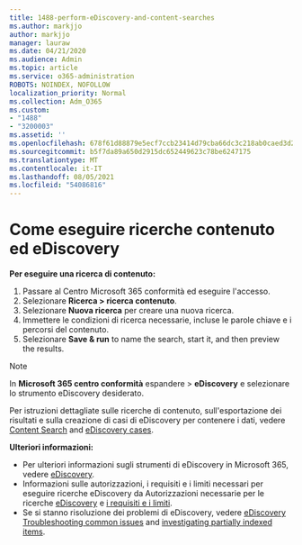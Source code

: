 ```yaml
---
title: 1488-perform-eDiscovery-and-content-searches
ms.author: markjjo
author: markjjo
manager: lauraw
ms.date: 04/21/2020
ms.audience: Admin
ms.topic: article
ms.service: o365-administration
ROBOTS: NOINDEX, NOFOLLOW
localization_priority: Normal
ms.collection: Adm_O365
ms.custom:
- "1488"
- "3200003"
ms.assetid: ''
ms.openlocfilehash: 678f61d88879e5ecf7ccb23414d79cba66dc3c218ab0caed3d2957d863e0596b
ms.sourcegitcommit: b5f7da89a650d2915dc652449623c78be6247175
ms.translationtype: MT
ms.contentlocale: it-IT
ms.lasthandoff: 08/05/2021
ms.locfileid: "54086816"
---
```

# <a name="how-to-perform-content-searches-and-ediscovery-searches"></a>Come eseguire ricerche contenuto ed eDiscovery

**Per eseguire una ricerca di contenuto:**

1. Passare al Centro Microsoft 365 conformità ed eseguire l'accesso.
2. Selezionare **Ricerca > ricerca contenuto**.
3. Selezionare **Nuova ricerca** per creare una nuova ricerca.
4. Immettere le condizioni di ricerca necessarie, incluse le parole chiave e i percorsi del contenuto.
5. Selezionare **Save & run** to name the search, start it, and then preview the results.

> [!NOTE]
> In **Microsoft 365 centro conformità** espandere  >   **eDiscovery** e selezionare lo strumento eDiscovery desiderato.

Per istruzioni dettagliate sulle ricerche di contenuto, sull'esportazione dei risultati e sulla creazione di casi di eDiscovery per contenere i dati, vedere [Content Search](/microsoft-365/compliance/content-search) and [eDiscovery cases](/microsoft-365/compliance/ediscovery-cases).

**Ulteriori informazioni:**

- Per ulteriori informazioni sugli strumenti di eDiscovery in Microsoft 365, vedere [eDiscovery](/microsoft-365/compliance/ediscovery).
- Informazioni sulle autorizzazioni, i requisiti e i limiti necessari per eseguire ricerche eDiscovery da Autorizzazioni necessarie per le ricerche [eDiscovery](/microsoft-365/compliance/assign-ediscovery-permissions) e [i requisiti e i limiti](/microsoft-365/compliance/limits-for-content-search).
- Se si stanno risoluzione dei problemi di eDiscovery, vedere [eDiscovery Troubleshooting common issues](/microsoft-365/compliance/ediscovery-troubleshooting-common-issues) and [investigating partially indexed items](/microsoft-365/compliance/investigating-partially-indexed-items-in-ediscovery).
